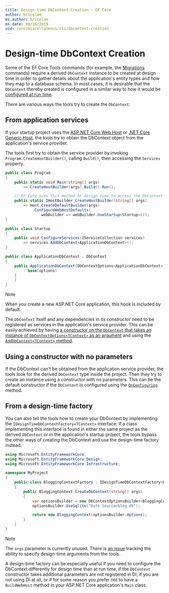 ```yaml
---
title: Design-time DbContext Creation - EF Core
author: bricelam
ms.author: bricelam
ms.date: 09/16/2019
uid: core/miscellaneous/cli/dbcontext-creation
---
```

# Design-time DbContext Creation

Some of the EF Core Tools commands (for example, the [Migrations][1] commands) require a derived `DbContext` instance
to be created at design time in order to gather details about the application's entity types and how they map to a
database schema. In most cases, it is desirable that the `DbContext` thereby created is configured in a similar
way to how it would be [configured at run time][2].

There are various ways the tools try to create the `DbContext`:

## From application services

If your startup project uses the [ASP.NET Core Web Host][3] or [.NET Core Generic Host][4], the tools try to obtain the
DbContext object from the application's service provider.

The tools first try to obtain the service provider by invoking `Program.CreateHostBuilder()`, calling `Build()`, then accessing the
`Services` property.

``` csharp
public class Program
{
    public static void Main(string[] args)
        => CreateHostBuilder(args).Build().Run();

    // EF Core uses this method at design time to access the DbContext
    public static IHostBuilder CreateHostBuilder(string[] args)
        => Host.CreateDefaultBuilder(args)
            .ConfigureWebHostDefaults(
                webBuilder => webBuilder.UseStartup<Startup>());
}

public class Startup
{
    public void ConfigureServices(IServiceCollection services)
        => services.AddDbContext<ApplicationDbContext>();
}

public class ApplicationDbContext : DbContext
{
    public ApplicationDbContext(DbContextOptions<ApplicationDbContext> options)
        : base(options)
    {
    }
}
```

> [!NOTE]
> When you create a new ASP.NET Core application, this hook is included by default.

The `DbContext` itself and any dependencies in its constructor need to be registered as services in the application's
service provider. This can be easily achieved by having 
[a constructor on the `DbContext` that takes an instance of `DbContextOptions<TContext>` as an argument][5] and using the
[`AddDbContext<TContext>` method][6].

## Using a constructor with no parameters

If the DbContext can't be obtained from the application service provider, the tools look for the derived `DbContext`
type inside the project. Then they try to create an instance using a constructor with no parameters. This can be the
default constructor if the `DbContext` is configured using the [`OnConfiguring`][7] method.

## From a design-time factory

You can also tell the tools how to create your DbContext by implementing the `IDesignTimeDbContextFactory<TContext>`
interface: If a class implementing this interface is found in either the same project as the derived `DbContext` or in
the application's startup project, the tools bypass the other ways of creating the DbContext and use the
design-time factory instead.

``` csharp
using Microsoft.EntityFrameworkCore;
using Microsoft.EntityFrameworkCore.Design;
using Microsoft.EntityFrameworkCore.Infrastructure;

namespace MyProject
{
    public class BloggingContextFactory : IDesignTimeDbContextFactory<BloggingContext>
    {
        public BloggingContext CreateDbContext(string[] args)
        {
            var optionsBuilder = new DbContextOptionsBuilder<BloggingContext>();
            optionsBuilder.UseSqlite("Data Source=blog.db");

            return new BloggingContext(optionsBuilder.Options);
        }
    }
}
```

> [!NOTE]
> The `args` parameter is currently unused. There is [an issue][8] tracking the ability to specify design-time arguments
> from the tools.

A design-time factory can be especially useful if you need to configure the DbContext differently for design time than
at run time, if the `DbContext` constructor takes additional parameters are not registered in DI, if you are not using
DI at all, or if for some reason you prefer not to have a `BuildWebHost` method in your ASP.NET Core application's `Main` class.

  [1]: xref:core/managing-schemas/migrations/index
  [2]: xref:core/miscellaneous/configuring-dbcontext
  [3]: /aspnet/core/fundamentals/host/web-host
  [4]: /aspnet/core/fundamentals/host/generic-host
  [5]: xref:core/miscellaneous/configuring-dbcontext#constructor-argument
  [6]: xref:core/miscellaneous/configuring-dbcontext#using-dbcontext-with-dependency-injection
  [7]: xref:core/miscellaneous/configuring-dbcontext#onconfiguring
  [8]: https://github.com/aspnet/EntityFrameworkCore/issues/8332
